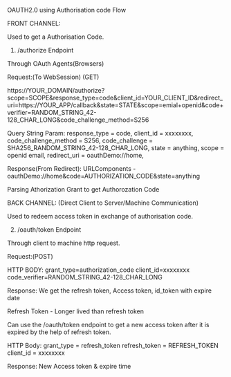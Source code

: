 OAUTH2.0 using Authorisation code Flow

FRONT CHANNEL:  

Used to get a Authorisation Code.

1. /authorize Endpoint

Through OAuth Agents(Browsers)

Request:(To WebSession) (GET)

https://YOUR_DOMAIN/authorize?scope=SCOPE&response_type=code&client_id=YOUR_CLIENT_ID&redirect_uri=https://YOUR_APP/callback&state=STATE&scope=emial+openid&code+verifier=RANDOM_STRING_42-128_CHAR_LONG&code_challenge_method=S256

Query String Param:
response_type = code,
client_id = xxxxxxxx,
code_challenge_method  = S256,
code_challenge = SHA256_RANDOM_STRING_42-128_CHAR_LONG,
state = anything,
scope = openid email,
redirect_uri = oauthDemo://home,

Response(From Redirect):
URLComponents -
oauthDemo://home&code=AUTHORIZATION_CODE&state=anything

Parsing Athorization Grant to get Authorozation Code

BACK CHANNEL:  (Direct Client to Server/Machine Communication)

Used to redeem access token in exchange of authorisation code.

2. /oauth/token Endpoint

Through client to machine http request.

Request:(POST) 

HTTP BODY:
grant_type=authorization_code
client_id=xxxxxxxx
code_verifier=RANDOM_STRING_42-128_CHAR_LONG

Response:
We get the refresh token, Access token,  id_token with expire date

Refresh Token - Longer lived than refresh token

Can use the /oauth/token endpoint to get a new access token after it is expired by the help of refresh token.

HTTP Body:
grant_type =  refresh_token
refresh_token = REFRESH_TOKEN
client_id = xxxxxxxx

Response:
New Access token & expire time



